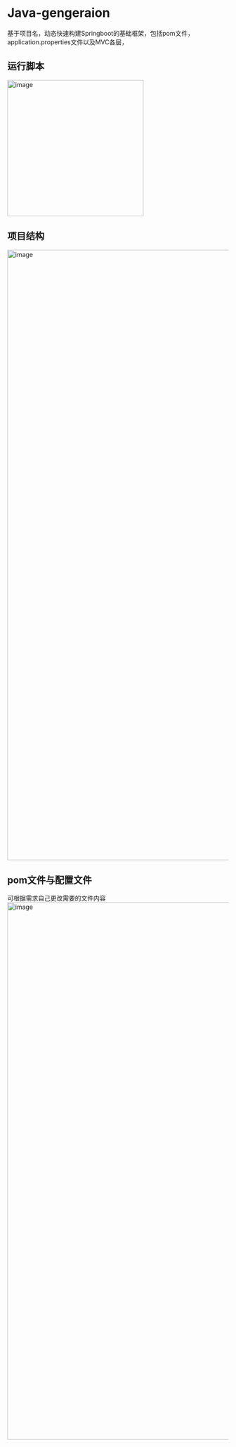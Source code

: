 # Java-gengeraion
基于项目名，动态快速构建Springboot的基础框架，包括pom文件，application.properties文件以及MVC各层，
## 运行脚本
<img width="310" alt="image" src="https://github.com/user-attachments/assets/104dc8e5-ee59-4d8c-b972-75d337d42b69">

## 项目结构
<img width="1390" alt="image" src="https://github.com/user-attachments/assets/73e39d14-0dcd-45f7-bec3-e52f72fcff74">

## pom文件与配置文件
可根据需求自己更改需要的文件内容
<img width="1224" alt="image" src="https://github.com/user-attachments/assets/5b89faca-62f4-4d5a-bd39-97ce25fdd9d2">



